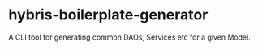 # hybris-boilerplate-generator
A CLI tool for generating common DAOs, Services etc for a given Model.
